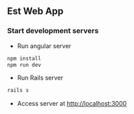 ## Est Web App

### Start development servers

- Run angular server
```bash
npm install
npm run dev
```

- Run Rails server
```bash
rails s
```

- Access server at <http://localhost:3000>

